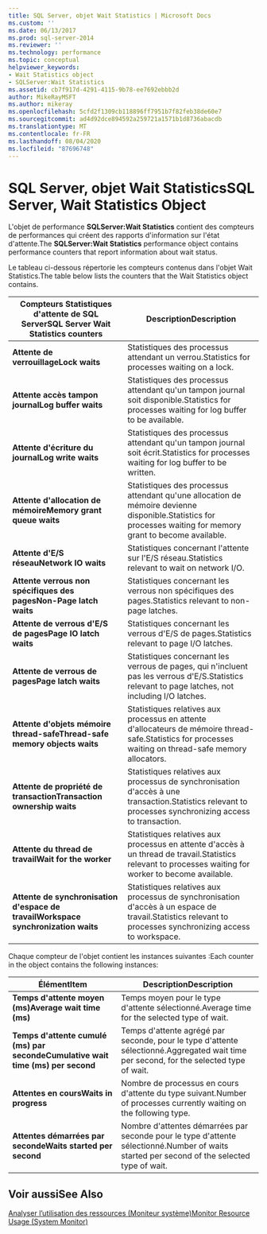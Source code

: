 ```yaml
---
title: SQL Server, objet Wait Statistics | Microsoft Docs
ms.custom: ''
ms.date: 06/13/2017
ms.prod: sql-server-2014
ms.reviewer: ''
ms.technology: performance
ms.topic: conceptual
helpviewer_keywords:
- Wait Statistics object
- SQLServer:Wait Statistics
ms.assetid: cb7f917d-4291-4115-9b78-ee7692ebbb2d
author: MikeRayMSFT
ms.author: mikeray
ms.openlocfilehash: 5cfd2f1309cb118896ff7951b7f82feb38de60e7
ms.sourcegitcommit: ad4d92dce894592a259721a1571b1d8736abacdb
ms.translationtype: MT
ms.contentlocale: fr-FR
ms.lasthandoff: 08/04/2020
ms.locfileid: "87696748"
---
```

# <a name="sql-server-wait-statistics-object"></a><span data-ttu-id="886ed-102">SQL Server, objet Wait Statistics</span><span class="sxs-lookup"><span data-stu-id="886ed-102">SQL Server, Wait Statistics Object</span></span>
  <span data-ttu-id="886ed-103">L'objet de performance **SQLServer:Wait Statistics** contient des compteurs de performances qui créent des rapports d'information sur l'état d'attente.</span><span class="sxs-lookup"><span data-stu-id="886ed-103">The **SQLServer:Wait Statistics** performance object contains performance counters that report information about wait status.</span></span>  
  
 <span data-ttu-id="886ed-104">Le tableau ci-dessous répertorie les compteurs contenus dans l'objet Wait Statistics.</span><span class="sxs-lookup"><span data-stu-id="886ed-104">The table below lists the counters that the Wait Statistics object contains.</span></span>  
  
|<span data-ttu-id="886ed-105">Compteurs Statistiques d'attente de SQL Server</span><span class="sxs-lookup"><span data-stu-id="886ed-105">SQL Server Wait Statistics counters</span></span>|<span data-ttu-id="886ed-106">Description</span><span class="sxs-lookup"><span data-stu-id="886ed-106">Description</span></span>|  
|-----------------------------------------|-----------------|  
|<span data-ttu-id="886ed-107">**Attente de verrouillage**</span><span class="sxs-lookup"><span data-stu-id="886ed-107">**Lock waits**</span></span>|<span data-ttu-id="886ed-108">Statistiques des processus attendant un verrou.</span><span class="sxs-lookup"><span data-stu-id="886ed-108">Statistics for processes waiting on a lock.</span></span>|  
|<span data-ttu-id="886ed-109">**Attente accès tampon journal**</span><span class="sxs-lookup"><span data-stu-id="886ed-109">**Log buffer waits**</span></span>|<span data-ttu-id="886ed-110">Statistiques des processus attendant qu'un tampon journal soit disponible.</span><span class="sxs-lookup"><span data-stu-id="886ed-110">Statistics for processes waiting for log buffer to be available.</span></span>|  
|<span data-ttu-id="886ed-111">**Attente d'écriture du journal**</span><span class="sxs-lookup"><span data-stu-id="886ed-111">**Log write waits**</span></span>|<span data-ttu-id="886ed-112">Statistiques des processus attendant qu'un tampon journal soit écrit.</span><span class="sxs-lookup"><span data-stu-id="886ed-112">Statistics for processes waiting for log buffer to be written.</span></span>|  
|<span data-ttu-id="886ed-113">**Attente d'allocation de mémoire**</span><span class="sxs-lookup"><span data-stu-id="886ed-113">**Memory grant queue waits**</span></span>|<span data-ttu-id="886ed-114">Statistiques des processus attendant qu'une allocation de mémoire devienne disponible.</span><span class="sxs-lookup"><span data-stu-id="886ed-114">Statistics for processes waiting for memory grant to become available.</span></span>|  
|<span data-ttu-id="886ed-115">**Attente d'E/S réseau**</span><span class="sxs-lookup"><span data-stu-id="886ed-115">**Network IO waits**</span></span>|<span data-ttu-id="886ed-116">Statistiques concernant l'attente sur l'E/S réseau.</span><span class="sxs-lookup"><span data-stu-id="886ed-116">Statistics relevant to wait on network I/O.</span></span>|  
|<span data-ttu-id="886ed-117">**Attente verrous non spécifiques des pages**</span><span class="sxs-lookup"><span data-stu-id="886ed-117">**Non-Page latch waits**</span></span>|<span data-ttu-id="886ed-118">Statistiques concernant les verrous non spécifiques des pages.</span><span class="sxs-lookup"><span data-stu-id="886ed-118">Statistics relevant to non-page latches.</span></span>|  
|<span data-ttu-id="886ed-119">**Attente de verrous d'E/S de pages**</span><span class="sxs-lookup"><span data-stu-id="886ed-119">**Page IO latch waits**</span></span>|<span data-ttu-id="886ed-120">Statistiques concernant les verrous d'E/S de pages.</span><span class="sxs-lookup"><span data-stu-id="886ed-120">Statistics relevant to page I/O latches.</span></span>|  
|<span data-ttu-id="886ed-121">**Attente de verrous de pages**</span><span class="sxs-lookup"><span data-stu-id="886ed-121">**Page latch waits**</span></span>|<span data-ttu-id="886ed-122">Statistiques concernant les verrous de pages, qui n'incluent pas les verrous d'E/S.</span><span class="sxs-lookup"><span data-stu-id="886ed-122">Statistics relevant to page latches, not including I/O latches.</span></span>|  
|<span data-ttu-id="886ed-123">**Attente d'objets mémoire thread-safe**</span><span class="sxs-lookup"><span data-stu-id="886ed-123">**Thread-safe memory objects waits**</span></span>|<span data-ttu-id="886ed-124">Statistiques relatives aux processus en attente d'allocateurs de mémoire thread-safe.</span><span class="sxs-lookup"><span data-stu-id="886ed-124">Statistics for processes waiting on thread-safe memory allocators.</span></span>|  
|<span data-ttu-id="886ed-125">**Attente de propriété de transaction**</span><span class="sxs-lookup"><span data-stu-id="886ed-125">**Transaction ownership waits**</span></span>|<span data-ttu-id="886ed-126">Statistiques relatives aux processus de synchronisation d'accès à une transaction.</span><span class="sxs-lookup"><span data-stu-id="886ed-126">Statistics relevant to processes synchronizing access to transaction.</span></span>|  
|<span data-ttu-id="886ed-127">**Attente du thread de travail**</span><span class="sxs-lookup"><span data-stu-id="886ed-127">**Wait for the worker**</span></span>|<span data-ttu-id="886ed-128">Statistiques relatives aux processus en attente d'accès à un thread de travail.</span><span class="sxs-lookup"><span data-stu-id="886ed-128">Statistics relevant to processes waiting for worker to become available.</span></span>|  
|<span data-ttu-id="886ed-129">**Attente de synchronisation d'espace de travail**</span><span class="sxs-lookup"><span data-stu-id="886ed-129">**Workspace synchronization waits**</span></span>|<span data-ttu-id="886ed-130">Statistiques relatives aux processus de synchronisation d'accès à un espace de travail.</span><span class="sxs-lookup"><span data-stu-id="886ed-130">Statistics relevant to processes synchronizing access to workspace.</span></span>|  
  
 <span data-ttu-id="886ed-131">Chaque compteur de l'objet contient les instances suivantes :</span><span class="sxs-lookup"><span data-stu-id="886ed-131">Each counter in the object contains the following instances:</span></span>  
  
|<span data-ttu-id="886ed-132">Élément</span><span class="sxs-lookup"><span data-stu-id="886ed-132">Item</span></span>|<span data-ttu-id="886ed-133">Description</span><span class="sxs-lookup"><span data-stu-id="886ed-133">Description</span></span>|  
|----------|-----------------|  
|<span data-ttu-id="886ed-134">**Temps d'attente moyen (ms)**</span><span class="sxs-lookup"><span data-stu-id="886ed-134">**Average wait time (ms)**</span></span>|<span data-ttu-id="886ed-135">Temps moyen pour le type d'attente sélectionné.</span><span class="sxs-lookup"><span data-stu-id="886ed-135">Average time for the selected type of wait.</span></span>|  
|<span data-ttu-id="886ed-136">**Temps d'attente cumulé (ms) par seconde**</span><span class="sxs-lookup"><span data-stu-id="886ed-136">**Cumulative wait time (ms) per second**</span></span>|<span data-ttu-id="886ed-137">Temps d'attente agrégé par seconde, pour le type d'attente sélectionné.</span><span class="sxs-lookup"><span data-stu-id="886ed-137">Aggregated wait time per second, for the selected type of wait.</span></span>|  
|<span data-ttu-id="886ed-138">**Attentes en cours**</span><span class="sxs-lookup"><span data-stu-id="886ed-138">**Waits in progress**</span></span>|<span data-ttu-id="886ed-139">Nombre de processus en cours d'attente du type suivant.</span><span class="sxs-lookup"><span data-stu-id="886ed-139">Number of processes currently waiting on the following type.</span></span>|  
|<span data-ttu-id="886ed-140">**Attentes démarrées par seconde**</span><span class="sxs-lookup"><span data-stu-id="886ed-140">**Waits started per second**</span></span>|<span data-ttu-id="886ed-141">Nombre d'attentes démarrées par seconde pour le type d'attente sélectionné.</span><span class="sxs-lookup"><span data-stu-id="886ed-141">Number of waits started per second of the selected type of wait.</span></span>|  
  
## <a name="see-also"></a><span data-ttu-id="886ed-142">Voir aussi</span><span class="sxs-lookup"><span data-stu-id="886ed-142">See Also</span></span>  
 [<span data-ttu-id="886ed-143">Analyser l’utilisation des ressources &#40;Moniteur système&#41;</span><span class="sxs-lookup"><span data-stu-id="886ed-143">Monitor Resource Usage &#40;System Monitor&#41;</span></span>](monitor-resource-usage-system-monitor.md)  
  
  
